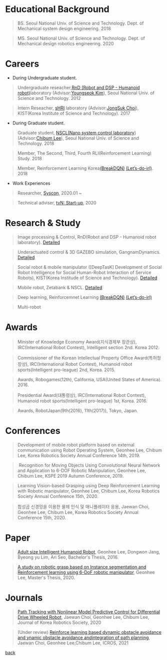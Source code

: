 
# Educational Background 
>  BS. Seoul National Univ. of Science and Technology.  Dept. of Mechanical system design engineering. 2018 

>  MS. Seoul National Univ. of Science and Technology.  Dept. of Mechanical design robotics engineering. 2020




# Careers

-  During Undergraduate student.

>  Undergraduate reseacher,[RnD (Robot and DSP - Humanoid robot)](./rnd.html)laboratory (Advisor:[Youngseok Kim](
http://msd.seoultech.ac.kr/department/prof/machinery/?togo=list&menu=4511&profidx=02095)), Seoul National Univ. of Science and Technology. 2012

>  Intern Reseacher, [sHRI](https://shri-lab-kist.github.io/) laboratory (Advisor:[JongSuk Choi](http://www.robot-intelligence.kr/index.php/JongSuk_Choi)), KIST(Korea Institute of Science and Technology). 2017



-  During Graduate student.

>  Graduate student, [NSCL(Nano system control laboratory](https://nscl.github.io/NSCL-Master/))(Advisor:[Chibum Lee](https://chibum.wordpress.com)), Seoul National Univ. of Science and Technology. 2018

>  Member, The Second, Third, Fourth RLI(Reinforcement Learning) Study. 2018

>  Member, Reinforcement Learning Korea[(BreakDQN)](https://github.com/reinforcement-learning-kr/break_dqn) [(Let’s-do-irl)](https://github.com/reinforcement-learning-kr/lets-do-irl). 2018  

- Work Experiences

> Researcher, [Syscon](http://syscon.kr/), 2020.01 ~

> Technical adviser, [tvN: Start-up](http://program.tving.com/tvn/startup), 2020

 
 
# Research & Study
>  Image processing & Control, RnD(Robot and DSP - Humanoid robot laboratory).    [Detailed](./experience/experience_vision.html)

>  Underactuated control & 3D GAZEBO simulation, GangnamDynamics.  [Detailed](./experience/experience_gangnam.html)

>  Social robot & mobile manipulator ([DeepTasK] Development of Social Robot Intelligence for Social Human-Robot Interaction of Service Robots), KIST(Korea Institude of Science and Technology).    [Detailed](./experience/experience_kist.html)

>  Mobile robot, Zetabank & NSCL.    [Detailed](./experience/experience_mobile.html)

>  Deep learning, Reinforcemnet Learning [(BreakDQN)](https://github.com/reinforcement-learning-kr/break_dqn) [(Let’s-do-irl)](https://github.com/reinforcement-learning-kr/lets-do-irl)

> Multi-robot 
 

# Awards
>  Minister of Knowledge Economy Award(지식경제부 장관상), IRC(International Robot Contest), Intelligent section 2nd. Korea 2012.

>  Commissioner of the Korean Intellectual Property Office Award(특허청장상), IRC(International Robot Contest), Humanoid robot sports(Intelligent pro-league) 2nd, Korea. 2015.

>  Awards, Robogames(12th), California, USA(United States of America). 2016.

>  Presidential Award(대통령상), IRC(International Robot Contest), Humanoid robot sports(Intelligent pro-league) 1st, Korea. 2016.

>  Awards, RobotJapan(9th(2016), 11th(2017)), Tokyo, Japan.



# Conferences
>  Development of mobile robot platform based on external communication using Robot Operating System, Geonhee Lee, Chibum Lee, Korea Robotics Society Annual Conference 14th, 2019.

>   Recognition for Moving Objects Using Convolutional Neural Network and Application to 6-DOF Robotic Manipulation, Geonhee Lee, Chibum Lee, KSPE 2019 Autumn Conference, 2019.

> Learning Vision-based Grasping using Deep Reinforcement Learning with Robotic manipulator, Geonhee Lee, Chibum Lee, Korea Robotics Society Annual Conference 15th, 2020.

> 합성곱 신경망을 이용한 물체 인식 및 매니퓰레이터 응용, Jaewan Choi, Geonhee Lee, Chibum Lee, Korea Robotics Society Annual Conference 15th, 2020.


# Paper

>  [Adult size Intelligent Humanoid Robot](https://s3.us-west-2.amazonaws.com/secure.notion-static.com/30266892-f7b8-4637-9a26-3a915b24e17b/2016_.pdf?X-Amz-Algorithm=AWS4-HMAC-SHA256&X-Amz-Credential=AKIAT73L2G45O3KS52Y5%2F20210620%2Fus-west-2%2Fs3%2Faws4_request&X-Amz-Date=20210620T072544Z&X-Amz-Expires=86400&X-Amz-Signature=3fadceb32ba99f09d33af5c341e2e6b162dda2f59c72ee2788425ea3ee30ba07&X-Amz-SignedHeaders=host&response-content-disposition=filename%20%3D%222016_.pdf%22), Geonhee Lee, Dongwon Jang, Byeong yu Lim, Ari Seo, Bachelor's Thesis, 2016.

>  [A study on robotic grasp based on Instance segmentation and Reinforcement learning using 6-DoF robotic manipulator](https://library.seoultech.ac.kr/#/eds/detail?an=edsker.000004796858&dbId=edsker), Geonhee Lee, Master's Thesis, 2020.


# Journals
> [Path Tracking with Nonlinear Model Predictive Control for Differential Drive Wheeled Robot](https://www.dbpia.co.kr/Journal/articleDetail?nodeId=NODE10475067), Jaewan Choi, Geonhee Lee, Chibum Lee, Journal of Korea Robotics Society, 2020

> (Under review) [Reinforce learning based dynamic obstacle avoidance and ynamic obstacle avoidance andintegration of path planning](https://s3.us-west-2.amazonaws.com/secure.notion-static.com/58351011-34b4-4551-9d40-67e94f935391/ISR2000_DynamicObjectAvoidanceOnRL_v1.pdf?X-Amz-Algorithm=AWS4-HMAC-SHA256&X-Amz-Credential=AKIAT73L2G45O3KS52Y5%2F20210620%2Fus-west-2%2Fs3%2Faws4_request&X-Amz-Date=20210620T041716Z&X-Amz-Expires=86400&X-Amz-Signature=fe81f0d77c06293a0d390eb39a2c762f9430d943c5595584e1d68c5c00a26bdf&X-Amz-SignedHeaders=host&response-content-disposition=filename%20%3D%22ISR2000_DynamicObjectAvoidanceOnRL_v1.pdf%22),  Jaewan Choi, Geonhee Lee,Chibum Lee, ICROS, 2021


[back](./)
